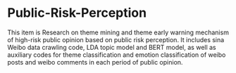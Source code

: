 # Public-Risk-Perception
This item is Research on theme mining and theme early warning mechanism of high-risk public opinion based on public risk perception.
It includes sina Weibo data crawling code, LDA topic model and BERT model, 
as well as auxiliary codes for theme classification and emotion classification of weibo posts and weibo comments in each period of public opinion.
